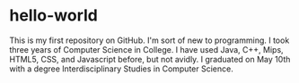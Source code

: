 # hello-world
This is my first repository on GitHub.
I'm sort of new to programming. I took three years of Computer Science in College. I have used Java, C++, Mips, HTML5, CSS, and Javascript before, but not avidly. I graduated on May 10th with a degree Interdisciplinary Studies in Computer Science.
